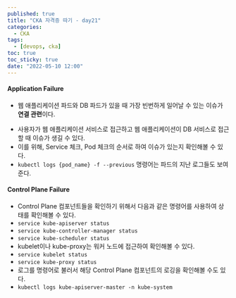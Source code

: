 ```yaml
---
published: true
title: "CKA 자격증 따기 - day21"
categories:
  - CKA
tags:
  - [devops, cka]
toc: true
toc_sticky: true
date: "2022-05-10 12:00"
---
```


#### Application Failure

* 웹 애플리케이션 파드와 DB 파드가 있을 때 가장 빈번하게 일어날 수 있는 이슈가 **연결 관련**이다.

- 사용자가 웹 애플리케이션 서비스로 접근하고 웹 애플리케이션이 DB 서비스로 접근할 때 이슈가 생길 수 있다.
- 이를 위해, Service 체크, Pod 체크의 순서로 하여 이슈가 있는지 확인해볼 수 있다.
- `kubectl logs {pod_name} -f --previous` 명령어는 파드의 지난 로그들도 보여준다.

#### Control Plane Failure

- Control Plane 컴포넌트들을 확인하기 위해서 다음과 같은 명령어를 사용하여 상태를 확인해볼 수 있다.
- `service kube-apiserver status`
- `service kube-controller-manager status`
- `service kube-scheduler status`
- kubelet이나 kube-proxy는 워커 노드에 접근하여 확인해볼 수 있다.
- `service kubelet status`
- `service kube-proxy status`
- 로그를 명령어로 불러서 해당 Control Plane 컴포넌트의 로깅을 확인해볼 수도 있다.
- `kubectl logs kube-apiserver-master -n kube-system`
